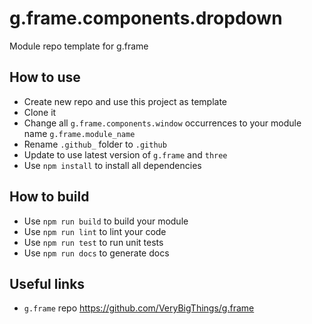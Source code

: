 # g.frame.components.dropdown
Module repo template for g.frame

## How to use
* Create new repo and use this project as template
* Clone it
* Change all `g.frame.components.window` occurrences to your module name `g.frame.module_name`
* Rename `.github_` folder to `.github`
* Update to use latest version of `g.frame` and `three`
* Use `npm install` to install all dependencies


## How to build
* Use `npm run build` to build your module
* Use `npm run lint` to lint your code
* Use `npm run test` to run unit tests
* Use `npm run docs` to generate docs

## Useful links
* `g.frame` repo https://github.com/VeryBigThings/g.frame